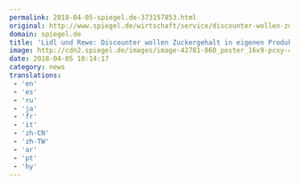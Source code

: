 ```yaml
---
permalink: 2018-04-05-spiegel.de-373157853.html
original: http://www.spiegel.de/wirtschaft/service/discounter-wollen-zuckergehalt-in-eigenen-produkten-reduzieren-a-1201357.html#ref=rss
domain: spiegel.de
title: 'Lidl und Rewe: Discounter wollen Zuckergehalt in eigenen Produkten reduzieren - SPIEGEL ONLINE - Wirtschaft'
image: http://cdn2.spiegel.de/images/image-42781-860_poster_16x9-pcxy-42781.jpg
date: 2018-04-05 10:14:17
category: news
translations: 
 - 'en'
 - 'es'
 - 'ru'
 - 'ja'
 - 'fr'
 - 'it'
 - 'zh-CN'
 - 'zh-TW'
 - 'ar'
 - 'pt'
 - 'hy'
---
```


